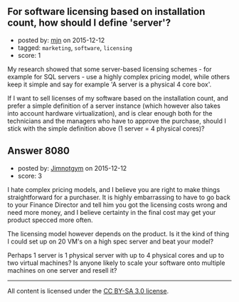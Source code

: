 ## For software licensing based on installation count, how should I define 'server'?

- posted by: [mjn](https://stackexchange.com/users/29836/mjn) on 2015-12-12
- tagged: `marketing`, `software`, `licensing`
- score: 1



My research showed that some server-based licensing schemes - for example for SQL servers - use a highly complex pricing model, while others keep it simple and say for example 'A server is a physical 4 core box'.

If I want to sell licenses of my software based on the installation count, and prefer a simple definition of a server instance (which however also takes into account hardware virtualization), and is clear enough both for the technicians and the managers who have to approve the purchase, should I stick with the simple definition above (1 server = 4 physical cores)?



## Answer 8080

- posted by: [Jimnotgym](https://stackexchange.com/users/7461839/jimnotgym) on 2015-12-12
- score: 3

I hate complex pricing models, and I believe you are right to make things straightforward for a purchaser. It is highly embarrassing to have to go back to your Finance Director and tell him you got the licensing costs wrong and need more money, and I believe certainty in the final cost may get your product specced more often.

The licensing model however depends on the product. Is it the kind of thing I could set up on 20 VM's on a high spec server and beat your model?

Perhaps 1 server is 1 physical server with up to 4 physical cores and up to two virtual machines? Is anyone likely to scale your software onto multiple machines on one server and resell it?



---

All content is licensed under the [CC BY-SA 3.0 license](https://creativecommons.org/licenses/by-sa/3.0/).
